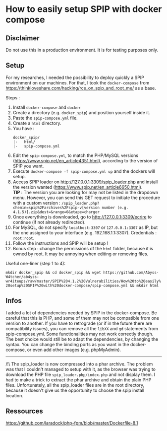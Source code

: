 # How to easily setup SPIP with docker compose

## Disclaimer

Do not use this in a production environment. It is for testing purposes only.

## Setup

For my researches, I needed the possibility to deploy quickly a SPIP environment on our machines. For that, I took the `docker-compose` from https://thinkloveshare.com/hacking/rce_on_spip_and_root_me/ as a base.

Steps :

1. Install `docker-compose` and `docker`
2. Create a directory (e.g. `docker_spip`) and position yourself inside it.
3. Paste the `spip-compose.yml` file.
4. Create a `html` directory.
5. You have : 
   ```
   docker_spip/
   |-   html/
   |-   spip-compose.yml
   ```
6. Edit the `spip-compose.yml`, to match the PHP/MySQL versions (https://www.spip.net/en_article4351.html), according to the version of SPIP you want.
7. Execute `docker-compose -f spip-compose.yml up` and the dockers will setup.
8. Access SPIP loader on http://127.0.0.1:3309/spip_loader.php and install the version wanted (https://www.spip.net/en_article6650.html).   
**TIP** : The version you are looking for may not be listed in the dropdown menu. However, you can send this GET request to initiate the procedure with a custom version :
`/spip_loader.php?chemin=spip%2Farchives%2Fspip-v[version number (e.g. 4.1.5)].zip&dest=&range=0&etape=charger`
9.  Once everything is downloaded, go to http://127.0.0.1:3309/ecrire to continue (if not already redirected).
10. For MySQL, do not specify `localhost:3307` or `127.0.0.1:3307` as IP, but the one assigned to your interface (e.g. 192.168.1.1:3307). Credentials : `root:root`.
11. Follow the instructions and SPIP will be setup !
12. Bonus step : change the permissions of the `html` folder, because it is owned by root. It may be annoying when editing or removing files.

Useful one-liner (step 1 to 4):  

`mkdir docker_spip && cd docker_spip && wget https://github.com/Abyss-W4tcher/ab4yss-wr4iteups/raw/master/SPIP%204.1.2%20Vulnerabilities/How%20to%20easily%20setup%20SPIP%20with%20docker-compose/spip-compose.yml && mkdir html`

## Infos

I added a lot of dependencies needed by SPIP in the docker-compose. Be careful that this is PHP, and some of them may not be compatible from one version to another. If you have to retrograde (or if in the future there are compatibility issues), you can remove all the `libXX` and `gd` statements from spip-compose.yml. Some functionalities may not work correctly though.  
The best choice would still be to adapt the dependencies, by changing the syntax.
You can change the binding ports as you want in the docker-compose, or even add other images (e.g. phpMyAdmin).

---

/!\ The spip_loader is now compressed into a phar archive. The problem was that I couldn't managed to setup with it, as the browser was trying to download the PHP file `spip_loader.php/index.php` and not display them. I had to make a trick to extract the phar archive and obtain the plain PHP files.
Unfortunately, all the spip_loader files are in the root directory, because it doesn't give us the opportunity to choose the spip install location.


## Ressources

https://github.com/laradock/php-fpm/blob/master/Dockerfile-8.1
